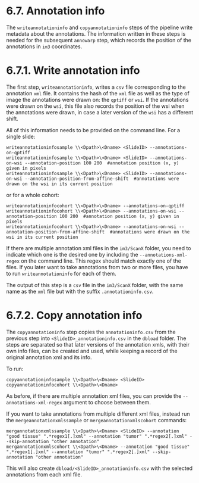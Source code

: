 # 6.7. Annotation info

The `writeannotationinfo` and `copyannotationinfo` steps of the pipeline
write metadata about the annotations.  The information written in these
steps is needed for the subsequent `annowarp` step, which records the position
of the annotations in `im3` coordinates.

# 6.7.1. Write annotation info

The first step, `writeannotationinfo`, writes a `csv` file corresponding to
the annotation `xml` file.  It contains the hash of the `xml` file as well as
the type of image the annotations were drawn on: the `qptiff` or `wsi`. If the
annotations were drawn on the `wsi`, this file also records the position of
the wsi when the annotations were drawn, in case a later version of the `wsi`
has a different shift.

All of this information needs to be provided on the command line.
For a single slide:
```
writeannotationinfosample \\<Dpath>\<Dname> <SlideID> --annotations-on-qptiff
writeannotationinfosample \\<Dpath>\<Dname> <SlideID> --annotations-on-wsi --annotation-position 100 200  #annotation position (x, y) given in pixels
writeannotationinfosample \\<Dpath>\<Dname> <SlideID> --annotations-on-wsi --annotation-position-from-affine-shift  #annotations were drawn on the wsi in its current position
```
or for a whole cohort:
```
writeannotationinfocohort \\<Dpath>\<Dname> --annotations-on-qptiff
writeannotationinfocohort \\<Dpath>\<Dname> --annotations-on-wsi --annotation-position 100 200  #annotation position (x, y) given in pixels
writeannotationinfocohort \\<Dpath>\<Dname> --annotations-on-wsi --annotation-position-from-affine-shift  #annotations were drawn on the wsi in its current position
```

If there are multiple annotation xml files in the `im3/ScanX` folder, you need
to indicate which one is the desired one by including the `--annotations-xml-regex`
on the command line.  This regex should match exactly one of the files.  If you
later want to take annotations from two or more files, you have to run
`writeannotationinfo` for each of them.

The output of this step is a `csv` file in the `im3/ScanX` folder, with the same
name as the `xml` file but with the suffix `.annotationinfo.csv`.

# 6.7.2. Copy annotation info

The `copyannotationinfo` step copies the `annotationinfo.csv` from the previous
step into `<SlideID>_annotationinfo.csv` in the `dbload` folder.  The steps are
separated so that later versions of the annotation xmls, with their own info files,
can be created and used, while keeping a record of the original annotation xml
and its info.

To run:
```
copyannotationinfosample \\<Dpath>\<Dname> <SlideID>
copyannotationinfocohort \\<Dpath>\<Dname>
```
As before, if there are multiple annotation xml files, you can provide the
`--annotations-xml-regex` argument to choose between them.

If you want to take annotations from multiple different xml files, instead run the
`mergeannotationxmlssample` or `mergeannotationxmlscohort` commands:
```
mergannotationxmlssample \\<Dpath>\<Dname> <SlideID> --annotation "good tissue" ".*regex1[.]xml" --annotation "tumor" ".*regex2[.]xml" --skip-annotation "other annotation"
mergannotationxmlscohort \\<Dpath>\<Dname> --annotation "good tissue" ".*regex1[.]xml" --annotation "tumor" ".*regex2[.]xml" --skip-annotation "other annotation"
```
This will also create `dbload/<SlideID>_annotationinfo.csv` with the selected
annotations from each xml file.
